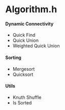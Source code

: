 # Algorithm.h

#### Dynamic Connectivity

- Quick Find
- Quick Union
- Weighted Quick Union


#### Sorting

- Mergesort
- Quicksort


#### Utils

- Knuth Shuffle
- Is Sorted
